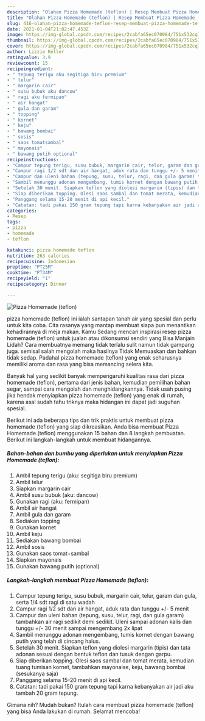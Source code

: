 ```yaml
---
description: "Olahan Pizza Homemade (teflon) | Resep Membuat Pizza Homemade (teflon) Yang Bikin Ngiler"
title: "Olahan Pizza Homemade (teflon) | Resep Membuat Pizza Homemade (teflon) Yang Bikin Ngiler"
slug: 416-olahan-pizza-homemade-teflon-resep-membuat-pizza-homemade-teflon-yang-bikin-ngiler
date: 2021-01-04T21:02:47.453Z
image: https://img-global.cpcdn.com/recipes/2cabfa65ec070984/751x532cq70/pizza-homemade-teflon-foto-resep-utama.jpg
thumbnail: https://img-global.cpcdn.com/recipes/2cabfa65ec070984/751x532cq70/pizza-homemade-teflon-foto-resep-utama.jpg
cover: https://img-global.cpcdn.com/recipes/2cabfa65ec070984/751x532cq70/pizza-homemade-teflon-foto-resep-utama.jpg
author: Lizzie Keller
ratingvalue: 3.9
reviewcount: 15
recipeingredient:
- " tepung terigu aku segitiga biru premium"
- " telur"
- " margarin cair"
- " susu bubuk aku dancow"
- " ragi aku fermipan"
- " air hangat"
- " gula dan garam"
- " topping"
- " kornet"
- " keju"
- " bawang bombai"
- " sosis"
- " saos tomatsambal"
- " mayonais"
- " bawang putih optional"
recipeinstructions:
- "Campur tepung terigu, susu bubuk, margarin cair, telur, garam dan gula, serta 1/4 sdt ragi di satu wadah"
- "Campur ragi 1/2 sdt dan air hangat, aduk rata dan tunggu +/- 5 menit"
- "Campur dan uleni bahan (tepung, susu, telur, ragi, dan gula garam) tambahkan air ragi sedikit demi sedikit. Uleni sampai adonan kalis dan tunggu +/- 30 menit sampai mengembang 2x lipat"
- "Sambil menunggu adonan mengembang, tumis kornet dengan bawang putih yang telah di cincang halus."
- "Setelah 30 menit. Siapkan teflon yang diolesi margarin (tipis) dan tata adonan sesuai dengan bentuk teflon dan tusuk dengan garpu."
- "Siap diberikan topping. Olesi saos sambal dan tomat merata, kemudian tuang tumisan kornet, tambahkan mayonaise, keju, bawang bombai (sesukanya saja)"
- "Panggang selama 15-20 menit di api kecil."
- "Catatan: tadi pakai 150 gram tepung tapi karna kebanyakan air jadi aku tambah 20 gram tepung."
categories:
- Resep
tags:
- pizza
- homemade
- teflon

katakunci: pizza homemade teflon 
nutrition: 263 calories
recipecuisine: Indonesian
preptime: "PT25M"
cooktime: "PT34M"
recipeyield: "1"
recipecategory: Dinner

---
```



![Pizza Homemade (teflon)](https://img-global.cpcdn.com/recipes/2cabfa65ec070984/751x532cq70/pizza-homemade-teflon-foto-resep-utama.jpg)


pizza homemade (teflon) ini ialah santapan tanah air yang spesial dan perlu untuk kita coba. Cita rasanya yang mantap membuat siapa pun menantikan kehadirannya di meja makan.
Kamu Sedang mencari inspirasi resep pizza homemade (teflon) untuk jualan atau dikonsumsi sendiri yang Bisa Manjain Lidah? Cara membuatnya memang tidak terlalu sulit namun tidak gampang juga. semisal salah mengolah maka hasilnya Tidak Memuaskan dan bahkan tidak sedap. Padahal pizza homemade (teflon) yang enak seharusnya memiliki aroma dan rasa yang bisa memancing selera kita.

Banyak hal yang sedikit banyak mempengaruhi kualitas rasa dari pizza homemade (teflon), pertama dari jenis bahan, kemudian pemilihan bahan segar, sampai cara mengolah dan menghidangkannya. Tidak usah pusing jika hendak menyiapkan pizza homemade (teflon) yang enak di rumah, karena asal sudah tahu triknya maka hidangan ini dapat jadi suguhan spesial.




Berikut ini ada beberapa tips dan trik praktis untuk membuat pizza homemade (teflon) yang siap dikreasikan. Anda bisa membuat Pizza Homemade (teflon) menggunakan 15 bahan dan 8 langkah pembuatan. Berikut ini langkah-langkah untuk membuat hidangannya.

<!--inarticleads1-->

##### Bahan-bahan dan bumbu yang diperlukan untuk menyiapkan Pizza Homemade (teflon):

1. Ambil  tepung terigu (aku: segitiga biru premium)
1. Ambil  telur
1. Siapkan  margarin cair
1. Ambil  susu bubuk (aku: dancow)
1. Gunakan  ragi (aku: fermipan)
1. Ambil  air hangat
1. Ambil  gula dan garam
1. Sediakan  topping
1. Gunakan  kornet
1. Ambil  keju
1. Sediakan  bawang bombai
1. Ambil  sosis
1. Gunakan  saos tomat+sambal
1. Siapkan  mayonais
1. Gunakan  bawang putih (optional)




<!--inarticleads2-->

##### Langkah-langkah membuat Pizza Homemade (teflon):

1. Campur tepung terigu, susu bubuk, margarin cair, telur, garam dan gula, serta 1/4 sdt ragi di satu wadah
1. Campur ragi 1/2 sdt dan air hangat, aduk rata dan tunggu +/- 5 menit
1. Campur dan uleni bahan (tepung, susu, telur, ragi, dan gula garam) tambahkan air ragi sedikit demi sedikit. Uleni sampai adonan kalis dan tunggu +/- 30 menit sampai mengembang 2x lipat
1. Sambil menunggu adonan mengembang, tumis kornet dengan bawang putih yang telah di cincang halus.
1. Setelah 30 menit. Siapkan teflon yang diolesi margarin (tipis) dan tata adonan sesuai dengan bentuk teflon dan tusuk dengan garpu.
1. Siap diberikan topping. Olesi saos sambal dan tomat merata, kemudian tuang tumisan kornet, tambahkan mayonaise, keju, bawang bombai (sesukanya saja)
1. Panggang selama 15-20 menit di api kecil.
1. Catatan: tadi pakai 150 gram tepung tapi karna kebanyakan air jadi aku tambah 20 gram tepung.




Gimana nih? Mudah bukan? Itulah cara membuat pizza homemade (teflon) yang bisa Anda lakukan di rumah. Selamat mencoba!
